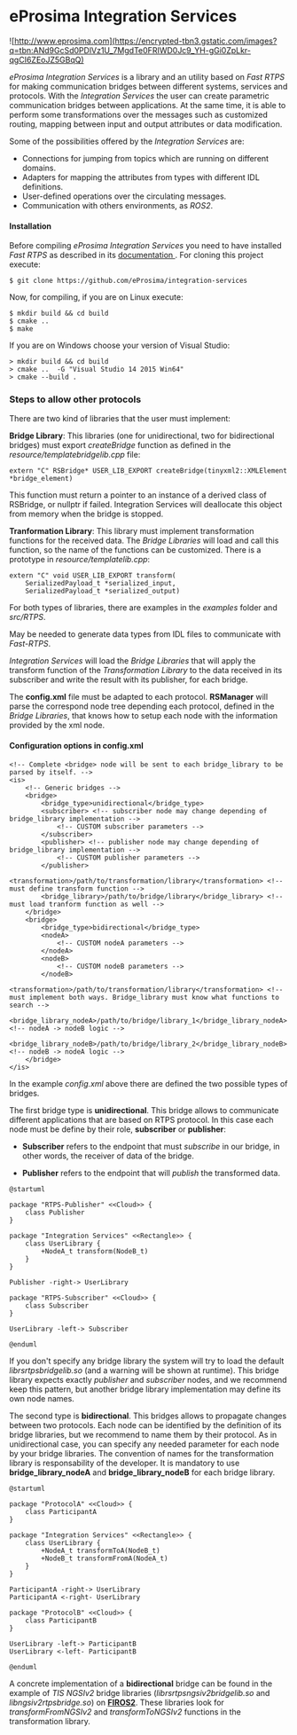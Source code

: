 # eProsima Integration Services
![http://www.eprosima.com](https://encrypted-tbn3.gstatic.com/images?q=tbn:ANd9GcSd0PDlVz1U_7MgdTe0FRIWD0Jc9_YH-gGi0ZpLkr-qgCI6ZEoJZ5GBqQ)
<!-- ![eProsima](/home/luisgp/Documentos/doc-generada/eProsima.png) -->

*eProsima Integration Services* is a library and an utility based on *Fast RTPS* for making communication bridges between different systems, services and protocols. With the *Integration Services* the user can create parametric communication bridges between applications. At the same time, it is able to perform some transformations over the messages such as customized routing, mapping between input and output attributes or data modification.

Some of the possibilities offered by the *Integration Services* are:

-   Connections for jumping from topics which are running on different domains.
-   Adapters for mapping the attributes from types with different IDL definitions.
-   User-defined operations over the circulating messages.
-   Communication with others environments, as *ROS2*.


#### Installation


Before compiling *eProsima Integration Services* you need to have installed *Fast RTPS* as described in its [documentation ](http://eprosima-fast-rtps.readthedocs.io/en/latest/binaries.html>). For cloning this project execute:


    $ git clone https://github.com/eProsima/integration-services

Now, for compiling, if you are on Linux execute:

    $ mkdir build && cd build
    $ cmake ..
    $ make

If you are on Windows choose your version of Visual Studio:

    > mkdir build && cd build
    > cmake ..  -G "Visual Studio 14 2015 Win64"
    > cmake --build .

### Steps to allow other protocols

There are two kind of libraries that the user must implement:

**Bridge Library**: This libraries (one for unidirectional, two for bidirectional bridges) must export *createBridge* function as defined in the *resource/templatebridgelib.cpp* file:

	extern "C" RSBridge* USER_LIB_EXPORT createBridge(tinyxml2::XMLElement *bridge_element)
	
This function must return a pointer to an instance of a derived class of RSBridge, or nullptr if failed. 
Integration Services will deallocate this object from memory when the bridge is stopped.

**Tranformation Library**: This library must implement transformation functions for the received data.
The *Bridge Libraries* will load and call this function, so the name of the functions can be customized.
There is a prototype in *resource/templatelib.cpp*:

	extern "C" void USER_LIB_EXPORT transform(
		SerializedPayload_t *serialized_input, 
		SerializedPayload_t *serialized_output)

For both types of libraries, there are examples in the *examples* folder and *src/RTPS*.

May be needed to generate data types from IDL files to communicate with *Fast-RTPS*.

*Integration Services* will load the *Bridge Libraries* that will apply the transform function of the *Transformation Library* to the data received in its subscriber and write the result with its publisher, for each bridge.

The **config.xml** file must be adapted to each protocol. **RSManager** will parse the correspond node tree depending each protocol, defined in the *Bridge Libraries*, that knows how to setup each node with the information provided by the xml node.

#### Configuration options in **config.xml**

	<!-- Complete <bridge> node will be sent to each bridge_library to be parsed by itself. -->
	<is>
		<!-- Generic bridges -->
		<bridge>
			<bridge_type>unidirectional</bridge_type>
			<subscriber> <!-- subscriber node may change depending of bridge_library implementation -->
				<!-- CUSTOM subscriber parameters -->
			</subscriber>
			<publisher> <!-- publisher node may change depending of bridge_library implementation -->
				<!-- CUSTOM publisher parameters -->
			</publisher>
			<transformation>/path/to/transformation/library</transformation> <!-- must define transform function -->
			<bridge_library>/path/to/bridge/library</bridge_library> <!-- must load tranform function as well -->
		</bridge>
		<bridge>
			<bridge_type>bidirectional</bridge_type>
			<nodeA>
				<!-- CUSTOM nodeA parameters -->
			</nodeA>
			<nodeB>
				<!-- CUSTOM nodeB parameters -->
			</nodeB>
			<transformation>/path/to/transformation/library</transformation> <!-- must implement both ways. Bridge_library must know what functions to search -->
			<bridge_library_nodeA>/path/to/bridge/library_1</bridge_library_nodeA> <!-- nodeA -> nodeB logic -->
			<bridge_library_nodeB>/path/to/bridge/library_2</bridge_library_nodeB> <!-- nodeB -> nodeA logic -->
		</bridge>
	</is>

In the example *config.xml* above there are defined the two possible types of bridges.

The first bridge type is **unidirectional**. This bridge allows to communicate different applications that are based on RTPS protocol. In this case each node must be define by their role, **subscriber** or **publisher**:

- **Subscriber** refers to the endpoint that must *subscribe* in our bridge, in other words, the receiver of data of the bridge.

- **Publisher** refers to the endpoint that will *publish* the transformed data.


```plantuml
@startuml

package "RTPS-Publisher" <<Cloud>> {
    class Publisher
}

package "Integration Services" <<Rectangle>> {
    class UserLibrary {
        +NodeA_t transform(NodeB_t)
    }
}

Publisher -right-> UserLibrary

package "RTPS-Subscriber" <<Cloud>> {
    class Subscriber
}

UserLibrary -left-> Subscriber

@enduml
```

If you don't specify any bridge library the system will try to load the default *librsrtpsbridgelib.so* (and a warning will be shown at runtime).
This bridge library expects exactly *publisher* and *subscriber* nodes, and we recommend keep this pattern, but another bridge library implementation may define its own node names.

The second type is **bidirectional**. This bridges allows to propagate changes between two protocols. Each node can be identified by the definition of its bridge libraries, but we recommend to name them by their protocol.
As in unidirectional case, you can specify any needed parameter for each node by your bridge libraries. The convention of names for the transformation library is responsability of the developer.
It is mandatory to use **bridge_library_nodeA** and **bridge_library_nodeB** for each bridge library.

```plantuml
@startuml

package "ProtocolA" <<Cloud>> {
    class ParticipantA
}

package "Integration Services" <<Rectangle>> {
    class UserLibrary {
        +NodeA_t transformToA(NodeB_t)
        +NodeB_t transformFromA(NodeA_t)
    }
}

ParticipantA -right-> UserLibrary
ParticipantA <-right- UserLibrary

package "ProtocolB" <<Cloud>> {
    class ParticipantB
}

UserLibrary -left-> ParticipantB
UserLibrary <-left- ParticipantB

@enduml
```

A concrete implementation of a **bidirectional** bridge can be found in the example of *TIS NGSIv2* bridge libraries (*librsrtpsngsiv2bridgelib.so* and *libngsiv2rtpsbridge.so*) on [**FIROS2**](https://github.com/eProsima/firos2).
These libraries look for *transformFromNGSIv2* and *transformToNGSIv2* functions in the transformation library.